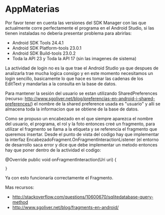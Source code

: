 # AppMaterias

Por favor tener en cuenta las versiones del SDK Manager con las que actualmente corre perfectamente el programa en el Android Studio, si las tienen instaladas no deberia presentar problema para abrirlas:

- Android SDK Tools 24.4.1
- Android SDK Platform-tools 23.0.1
- Android SDK Build-tools 23.0.2
- Toda la API 23 y Toda la API 17 (sin las imagenes de sistema)


La actividad de login no es la que trae el Android Studio ya que despues de analizarla trae mucha logica consigo y en este momento necesitamos un login sencillo, basicamente lo que hace es tomar las cadenas de los EditText y mandarlas a la consulta en la base de datos.

Para mantener la sesión del usuario se estan utilizando SharedPreferences (recurso: http://www.sgoliver.net/blog/preferencias-en-android-i-shared-preferences/) el nombre de la shared preference usada es "usuario" y alli se almacena toda la informacion que se obtiene de la base de datos.

Como se propuso un encabezado en el que siempre aparezca el nombre del usuario, el programa, el rol y la foto entonces creé un fragmento, para utilizar el fragmento se llama a la etiqueta <fragment> y se referencia el fragmento que queremos insertar. Desde el punto de vista del codigo hay que implementar la interfaz EncabezadoFragment.OnFragmentInteractionListener (el entorno de desarrollo saca error y dice que debe implementar un metodo entonces hay que poner dentro de la actividad el codigo:

@Override
    public void onFragmentInteraction(Uri uri) {

    }

Ya con esto funcionaría correctamente el Fragmento.

Mas recursos: 
- http://stackoverflow.com/questions/10600670/sqlitedatabase-query-method
- http://www.sgoliver.net/blog/fragments-en-android/
